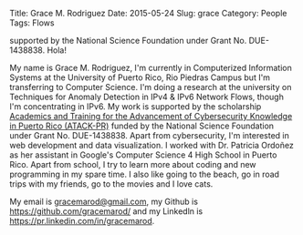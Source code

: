 Title: Grace M. Rodriguez
Date: 2015-05-24
Slug: grace
Category: People
Tags: Flows

supported by the National Science Foundation under Grant
No. DUE-1438838.
Hola!

My name is Grace M. Rodriguez, I'm currently in Computerized
Information Systems at the University of Puerto Rico, Rio Piedras
Campus but I'm transferring to Computer Science. I'm doing a research
at the university on Techniques for Anomaly Detection in IPv4 & IPv6
Network Flows, though I'm concentrating in IPv6.  My work is supported
by the scholarship
[Academics and Training for the Advancement of Cybersecurity Knowledge in Puerto Rico (ATACK-PR)](http://atackpr.ccom.uprrp.edu/)
funded by the National Science Foundation under Grant
No. DUE-1438838. Apart from cybersecurity, I'm interested in web
development and data visualization. I worked with Dr. Patricia Ordoñez
as her assistant in Google's Computer Science 4 High School in Puerto
Rico.  Apart from school, I try to learn more about coding and new
programming in my spare time. I also like going to the beach, go in
road trips with my friends, go to the movies and I love cats.

My email is <gracemarod@gmail.com>, my Github is
<https://github.com/gracemarod/> and my Linkedln is
<https://pr.linkedin.com/in/gracemarod>.

